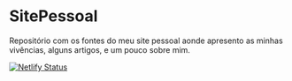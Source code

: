 # SitePessoal
Repositório com os fontes do meu site pessoal aonde apresento as minhas vivências, alguns artigos, e um pouco sobre mim.

[![Netlify Status](https://api.netlify.com/api/v1/badges/ab6e5cdc-3001-43bf-8ba0-1a33d4cf3abb/deploy-status)](https://app.netlify.com/sites/fabiostefani/deploys)
